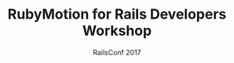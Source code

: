 ---
title: RubyMotion for Rails Developers Workshop
subtitle: RailsConf 2017
layout: default
modal-id: 7
img: railsconf2017.png
thumbnail: railsconf2017.png
alt: RailsConf 2017
project-date: April 2017
deck_url: 
category: RubyMotion
description: |
  
---
